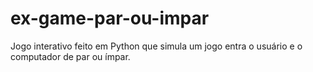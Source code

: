 # ex-game-par-ou-impar
Jogo interativo feito em Python que simula um jogo entra o usuário e o computador de par ou ímpar. 
